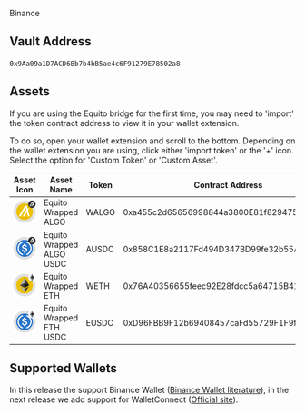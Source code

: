 Binance

## Vault Address 

```
0x9Aa09a1D7ACD6Bb7b4bB5ae4c6F91279E78502a8
```

## Assets

If you are using the Equito bridge for the first time, you may need to 'import' the token contract address to view it in your wallet extension. 

To do so, open your wallet extension and scroll to the bottom. Depending on the wallet extension you are using, click either 'import token' or the '+' icon. Select the option for 'Custom Token' or 'Custom Asset'. 

| Asset Icon |Asset Name | Token |Contract Address | 
|------------|-----------|-------|-----------------|
| ![WALGO](./assets/algo-bnb.svg) | Equito Wrapped ALGO | WALGO| 0xa455c2d65656998844a3800E81f8294754A4a368 |
| ![AUSDC](./assets/usdc-algo.svg) | Equito Wrapped ALGO USDC | AUSDC| 0x858C1E8a2117Fd494D347BD99fe32b55Ae92b4f7 |
| ![WALGO](./assets/eth-bnb.svg) | Equito Wrapped ETH | WETH| 0x76A40356655feec92E28fdcc5a64715B4161a757 |
| ![WALGO](./assets/usdc-eth.svg) | Equito Wrapped ETH USDC | EUSDC | 0xD96FBB9F12b69408457caFd55729F1F9f170d046 |

## Supported Wallets

In this release the support Binance Wallet ([Binance Wallet literature](https://binance-wallet.gitbook.io/binance-chain-wallet/bew-guides/beginers-guide/how-to-install-binance-wallet-extension)), in the next release we add support for WalletConnect ([Official site](https://walletconnect.com/)).
